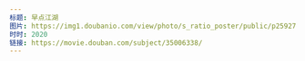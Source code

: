 ```yaml
---
标题: 早点江湖
图片: https://img1.doubanio.com/view/photo/s_ratio_poster/public/p2592719778.jpg
时时: 2020
链接: https://movie.douban.com/subject/35006338/
---
```

